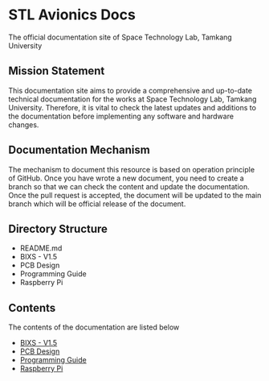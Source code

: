# STL Avionics Docs
The official documentation site of Space Technology Lab, Tamkang University

## Mission Statement
This documentation site aims to provide a comprehensive and up-to-date technical documentation for the works at Space Technology Lab, Tamkang University. Therefore, it is vital to check the latest updates and additions to the documentation before implementing any software and hardware changes.

## Documentation Mechanism
The mechanism to document this resource is based on operation principle of GitHub. Once you have wrote a new document, you need to create a branch so that we can check the content and update the documentation. Once the pull request is accepted, the document will be updated to the main branch which will be official release of the document.

## Directory Structure
- README.md
- BIXS - V1.5
- PCB Design
- Programming Guide
- Raspberry Pi

## Contents
The contents of the documentation are listed below
- [BIXS - V1.5](#BIXS-V1.5)
- [PCB Design](#PCB-Design)
- [Programming Guide](#Programming-Guide)
- [Raspberry Pi](#Raspberry-Pi)